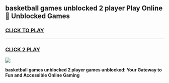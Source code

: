 
## basketball games unblocked 2 player Play Online 👋 Unblocked Games
<h3>
<a href="https://premium.freeplayer.one?title=basketball_games_unblocked_2_player&ref=19F">CLICK TO PLAY</a></h3>
<hr>

<h3>
<a href="https://premium.freeplayer.one?title=basketball_games_unblocked_2_player&ref=19F">CLICK 2 PLAY</a>
  
</h3>

<a href="https://premium.freeplayer.one?title=basketball_games_unblocked_2_player&ref=19F"><img src="https://clearcache.store/games.png"></a>


**basketball games unblocked 2 player games unblocked: Your Gateway to Fun and Accessible Online Gaming**
